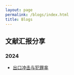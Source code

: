 ```yaml
---
layout: page
permalink: /blogs/index.html
title: Blogs
---
```


## 文献汇报分享

### 2024

- [出口冲击与犯罪率](https://xuanzhangjerry.github.io/blogs/slide.pdf)
